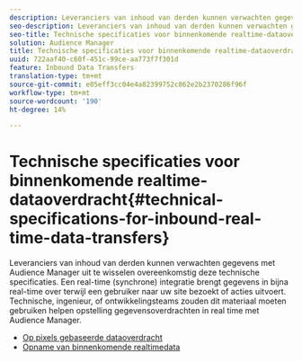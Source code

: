 ```yaml
---
description: Leveranciers van inhoud van derden kunnen verwachten gegevens met Audience Manager uit te wisselen overeenkomstig deze technische specificaties. Een real-time (synchrone) integratie brengt gegevens in bijna real-time over terwijl een gebruiker naar uw site bezoekt of acties uitvoert. Technische, ingenieur, of ontwikkelingsteams zouden dit materiaal moeten gebruiken helpen opstelling gegevensoverdrachten in real time met Audience Manager.
seo-description: Leveranciers van inhoud van derden kunnen verwachten gegevens met Audience Manager uit te wisselen overeenkomstig deze technische specificaties. Een real-time (synchrone) integratie brengt gegevens in bijna real-time over terwijl een gebruiker naar uw site bezoekt of acties uitvoert. Technische, ingenieur, of ontwikkelingsteams zouden dit materiaal moeten gebruiken helpen opstelling gegevensoverdrachten in real time met Audience Manager.
seo-title: Technische specificaties voor binnenkomende realtime-dataoverdracht
solution: Audience Manager
title: Technische specificaties voor binnenkomende realtime-dataoverdracht
uuid: 722aaf40-c60f-451c-99ce-aa773f7f301d
feature: Inbound Data Transfers
translation-type: tm+mt
source-git-commit: e05eff3cc04e4a82399752c862e2b2370286f96f
workflow-type: tm+mt
source-wordcount: '190'
ht-degree: 14%

---
```



# Technische specificaties voor binnenkomende realtime-dataoverdracht{#technical-specifications-for-inbound-real-time-data-transfers}

Leveranciers van inhoud van derden kunnen verwachten gegevens met Audience Manager uit te wisselen overeenkomstig deze technische specificaties. Een real-time (synchrone) integratie brengt gegevens in bijna real-time over terwijl een gebruiker naar uw site bezoekt of acties uitvoert. Technische, ingenieur, of ontwikkelingsteams zouden dit materiaal moeten gebruiken helpen opstelling gegevensoverdrachten in real time met Audience Manager.

<!-- c_rt_realtime_intro.xml -->

* [Op pixels gebaseerde dataoverdracht](/help/using/integration/sending-audience-data/real-time-data-integration/pixel-based-data-transfer.md)
* [Opname van binnenkomende realtimedata](/help/using/integration/sending-audience-data/real-time-data-integration/real-time-data-transfer.md)